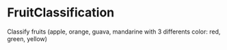 # FruitClassification
Classify fruits (apple, orange, guava, mandarine with 3 differents color: red, green, yellow)

